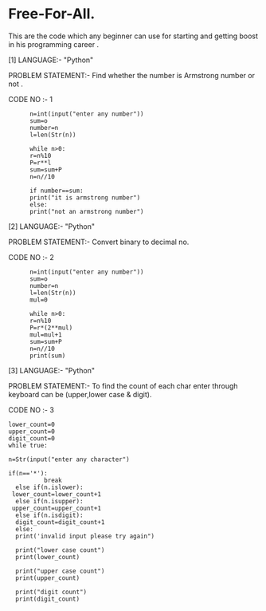 # Free-For-All.
This are the code which any beginner can use for starting and getting boost in his programming career . 


 [1] LANGUAGE:- "Python"

 PROBLEM STATEMENT:- Find whether the number is Armstrong number or not .

 CODE NO :- 1

          n=int(input("enter any number"))
          sum=o
          number=n
          l=len(Str(n))

          while n>0:
          r=n%10
          P=r**l
          sum=sum+P
          n=n//10

          if number==sum:
          print("it is armstrong number")
          else:
          print("not an armstrong number")



[2] LANGUAGE:- "Python"

PROBLEM STATEMENT:- Convert binary to decimal no.

CODE NO :- 2

          n=int(input("enter any number"))
          sum=o
          number=n
          l=len(Str(n))
          mul=0

          while n>0:
          r=n%10
          P=r*(2**mul)
          mul=mul+1
          sum=sum+P
          n=n//10
          print(sum)



 [3] LANGUAGE:- "Python"

 PROBLEM STATEMENT:- To find the count of each char enter through keyboard can be (upper,lower case & digit).

 CODE NO :- 3

    lower_count=0
    upper_count=0
    digit_count=0
    while true:

    n=Str(input("enter any character")

    if(n=='*'):
              break
      else if(n.islower):
     lower_count=lower_count+1
      else if(n.isupper):
     upper_count=upper_count+1
      else if(n.isdigit):
      digit_count=digit_count+1
      else:
      print('invalid input please try again")

      print("lower case count")
      print(lower_count)

      print("upper case count")
      print(upper_count)

      print("digit count")
      print(digit_count)
      
     
     
     
    
    


